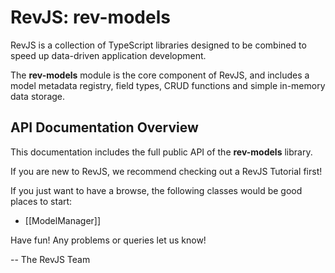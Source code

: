 # RevJS: rev-models

RevJS is a collection of TypeScript libraries designed to be combined to
speed up data-driven application development.

The **rev-models** module is the core component of RevJS, and includes a model
metadata registry, field types, CRUD functions and simple in-memory data
storage.

## API Documentation Overview

This documentation includes the full public API of the **rev-models** library.

If you are new to RevJS, we recommend checking out a RevJS Tutorial first!

If you just want to have a browse, the following classes would be good places
to start:

 * [[ModelManager]]

Have fun! Any problems or queries let us know!

 -- The RevJS Team